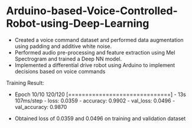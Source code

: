 # Arduino-based-Voice-Controlled-Robot-using-Deep-Learning

* Created a voice command dataset and performed data augmentation using padding and additive white noise.
* Performed audio pre-processing and feature extraction using Mel Spectrogram and trained a Deep NN model.
* Implemented a differential drive robot using Arduino to implement decisions based on voice commands

Training Result:
* Epoch 10/10
120/120 [==============================] - 13s 107ms/step - loss: 0.0359 - accuracy: 0.9902 - val_loss: 0.0496 - val_accuracy: 0.9870

* Obtained loss of 0.0359 and 0.0496 on training and validation dataset
